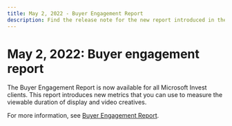```yaml
---
title: May 2, 2022 - Buyer Engagement Report
description: Find the release note for the new report introduced in the UI - Buyer Engagement Report.
---
```


# May 2, 2022: Buyer engagement report

The Buyer Engagement Report is now available for all Microsoft Invest clients. This report introduces new metrics that you can use to measure the viewable duration of display and video creatives.

For more information, see [Buyer Engagement Report](buyer-engagement-report.md).
